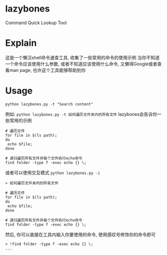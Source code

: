 # lazybones
Command Quick Lookup Tool

# Explain
这是一个懒汉shell命令速查工具, 收集了一些常用的命令的使用示例
当你不知道一个命令应该使用什么参数, 或者不知道应该使用什么命令, 又懒得Google或者查看man page, 
也许这个工具能够帮助到你

# Usage
`python lazybones.py -t "Search content"`

例如:
`python lazybones.py -t 如何遍历文件夹内的所有文件`
lazybones会告诉你一些常用的示例
```shell
# 遍历文件
for file in $(ls path);
do
 echo $file;
done

# 递归遍历所有文件并每个文件执行echo命令
find folder -type f -exec echo {} \;
```

或者可以使用交互模式
`python lazybones.py -i`
```shell
> 如何遍历文件夹内的所有文件

# 遍历文件
for file in $(ls path);
do
 echo $file;
done

# 递归遍历所有文件并每个文件执行echo命令
find folder -type f -exec echo {} \;
```
然后, 你可以直接在工具内输入你要使用的命令, 使用感叹号修饰你的命令即可
```shell
> !find folder -type f -exec echo {} \;
...
```
